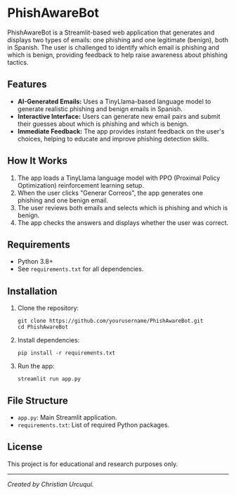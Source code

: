 # PhishAwareBot

PhishAwareBot is a Streamlit-based web application that generates and displays two types of emails: one phishing and one legitimate (benign), both in Spanish. The user is challenged to identify which email is phishing and which is benign, providing feedback to help raise awareness about phishing tactics.

## Features

- **AI-Generated Emails:** Uses a TinyLlama-based language model to generate realistic phishing and benign emails in Spanish.
- **Interactive Interface:** Users can generate new email pairs and submit their guesses about which is phishing and which is benign.
- **Immediate Feedback:** The app provides instant feedback on the user's choices, helping to educate and improve phishing detection skills.

## How It Works

1. The app loads a TinyLlama language model with PPO (Proximal Policy Optimization) reinforcement learning setup.
2. When the user clicks "Generar Correos", the app generates one phishing and one benign email.
3. The user reviews both emails and selects which is phishing and which is benign.
4. The app checks the answers and displays whether the user was correct.

## Requirements

- Python 3.8+
- See `requirements.txt` for all dependencies.

## Installation

1. Clone the repository:
   ```
   git clone https://github.com/yourusername/PhishAwareBot.git
   cd PhishAwareBot
   ```

2. Install dependencies:
   ```
   pip install -r requirements.txt
   ```

3. Run the app:
   ```
   streamlit run app.py
   ```

## File Structure

- `app.py`: Main Streamlit application.
- `requirements.txt`: List of required Python packages.

## License

This project is for educational and research purposes only.

---

*Created by Christian Urcuqui.*